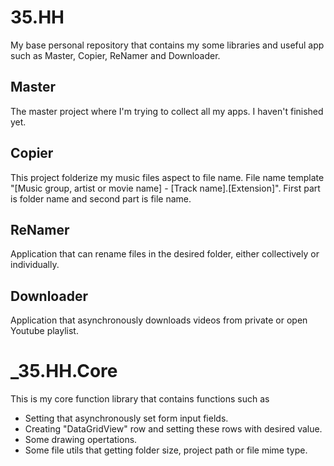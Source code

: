 # 35.HH
My base personal repository that contains my some libraries and useful app such as Master, Copier, ReNamer and Downloader.

## Master
The master project where I'm trying to collect all my apps. I haven't finished yet.

## Copier
This project folderize my music files aspect to file name. File name template "[Music group, artist or movie name] - [Track name].[Extension]".
First part is folder name and second part is file name.

## ReNamer
Application that can rename files in the desired folder, either collectively or individually.

## Downloader
Application that asynchronously downloads videos from private or open Youtube playlist.

# _35.HH.Core
This is my core function library that contains functions such as
* Setting that asynchronously set form input fields.
* Creating "DataGridView" row and setting these rows with desired value.
* Some drawing opertations.
* Some file utils that getting folder size, project path or file mime type.
